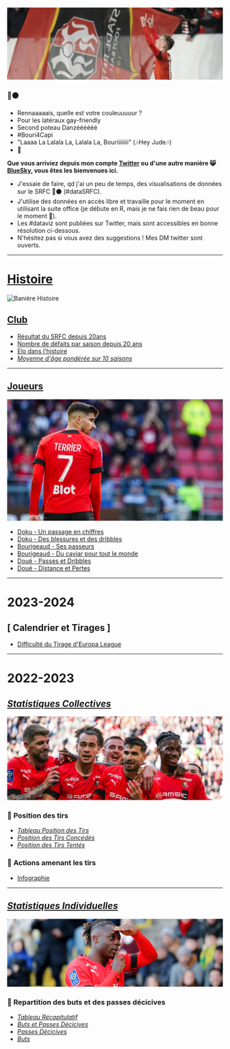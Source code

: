 ![tu peux pas test.](https://github.com/Roppick/Roppick/blob/48c327366406c599afe9f4f1ed51e134ab800832/Bouri_Bani%C3%A8re.jpg)

### :red_circle::black_circle:
- Rennaaaaais, quelle est votre couleuuuuur ?
- Pour les latéraux gay-friendly
- Second poteau Danzéééééé
- #Bouri4Capi
- "Laaaa La Lalala La, Lalala La, Bouriiiiiiii" (:notes:Hey Jude:notes:)
- :hedgehog:

**Que vous arriviez depuis mon compte [Twitter](https://twitter.com/Roppick) ou d'une autre manière 😸 [BlueSky](https://bsky.app/profile/roppick.bsky.social), vous êtes les bienvenues ici.**
* J'essaie de faire, qd j'ai un peu de temps, des visualisations de données sur le SRFC 🔴⚫ (#dataSRFC).
* J'utilise des données en accès libre et travaille pour le moment en utilisant la suite office (je débute en R, mais je ne fais rien de beau pour le moment :pig:).
* Les #dataviz sont publiées sur Twitter, mais sont accessibles en bonne résolution ci-dessous.
* N'hésitez pas si vous avez des suggestions ! Mes DM twitter sont ouverts.

___
# [ Histoire ](https://github.com/Roppick/Histoire.git)
![Banière Histoire](https://github.com/Roppick/Roppick/blob/5a9e22c232930e3ce8d41daf414b3ec72e0b59d3/Ancienne-photo-SRFC_am%C3%A9lio.jpg)
## [ Club ](https://github.com/Roppick/Histoire/tree/main#club)
- [ Résultat du SRFC depuis 20ans ](https://github.com/Roppick/Histoire/blob/7447b5d8429a2483295dc4d589f72d0b53e1d31c/23-09-04_Histoires_R%C3%A9sultats_20%20ans.jpg)
- [ Nombre de défaits par saison depuis 20 ans](https://github.com/Roppick/Histoire/blob/5a6c1718c676ea034592d72d09904a00c6aad957/23-09-04_Nombre%20de%20d%C3%A9faites_20%20ans.jpg)
- [Elo dans l'histoire](https://github.com/Roppick/Histoire/blob/82d21ee09e4a8cd4b4e2cc3042131ee39ad0f4b1/23-04-13_Elo_92.png)
- [_Moyenne d'âge pondérée sur 10 saisons_](https://github.com/Roppick/2022-2023_Equipe/blob/df268d095b2bb0470b6cea81e0a1600c9e694492/23-08-06_R%C3%A9partition%20Tirs-Buts-xG_22-23_rogn%C3%A9.jpg)

___
## [ Joueurs](https://github.com/Roppick/Histoire#%EF%B8%8F-joueurs)
![Banière Histoire Joueurs](https://github.com/Roppick/Roppick/blob/7f8072764cc7d47fff6de924e9f11fd3c3a9e859/Terrier_Martin_3.jpg)
- [ Doku - Un passage en chiffres](https://github.com/Roppick/Histoire/blob/5159ae72d56b1319152e63df2d9505a9ea922153/23-08-28_Tableau_Doku_SRFC_3.jpg)
- [ Doku - Des blessures et des dribbles](https://github.com/Roppick/Histoire/blob/25274de39d3968da11179259b8574193eb3bf413/23-08-26_Blessures%20et%20dribbles.png)
- [ Bourigeaud - Ses passeurs](https://github.com/Roppick/Histoire/blob/f9c5edb6b871b65f6c4ecdb29416828e0d646da1/23-10-21_Sankey_Circulaire_5_ans_Bouri_Buts.png)
- [Bourigeaud - Du caviar pour tout le monde](https://github.com/Roppick/Histoire/blob/73aa3772930e74151dfae6962c77c092e60ee253/23-10-21_Sankey_Circulaire_5_ans_Bouri_PD.png)
- [Doué - Passes et Dribbles](https://github.com/Roppick/Histoire/blob/ff34c6a3a05e8d65caa6548ff046d3381efc649f/23-09-04_Passes%20et%20Dribbles.jpg)
- [Doué - Distance et Pertes](https://github.com/Roppick/Histoire/blob/ff34c6a3a05e8d65caa6548ff046d3381efc649f/23-09-05_Distance%20et%20Pertes.jpg)
___
# 2023-2024
## [ Calendrier et Tirages ]
- [ Difficulté du Tirage d'Europa League]()

___
# 2022-2023
## [_Statistiques Collectives_](https://github.com/Roppick/2022-2023_Equipe/blob/31b5a787dcb622d5a8fa0f703a24afd306df05b7/README.md)
![Banière_Collective.](https://github.com/Roppick/Roppick/blob/86e8f825db73b0d5207440511142f31cd933e421/Equipe_2_0.jpg)
### :dart: **Position des tirs**
- [_Tableau Position des Tirs_](https://github.com/Roppick/2022-2023_Equipe/blob/b2a4734162781bf5ad4285f77dd95ab8fcc435d1/23-08-05_Position%26Total_Tirs.jpg)
- [_Position des Tirs Concédés_](https://github.com/Roppick/2022-2023_Equipe/blob/fe7bfb263fd76c4da20032407b8d415b91b69358/23-08-02_Position%20Tirs%20conc%C3%A9d%C3%A9s_rogn%C3%A9.jpg)
- [_Position des Tirs Tentés_](https://github.com/Roppick/2022-2023_Equipe/blob/fe7bfb263fd76c4da20032407b8d415b91b69358/23-08-01_Position%20Tirs%20tent%C3%A9s_rogn%C3%A9.jpg)

### 🔀 **Actions amenant les tirs**
- [Infographie](https://github.com/Roppick/2022-2023_Equipe/blob/a09e8c65da35cb1f9f6e2ec2d3a0529d7548afdf/23-08-06_R%C3%A9partition%20Tirs-Buts-xG_22-23_rogn%C3%A9.jpg)

___
## [_Statistiques Individuelles_](https://github.com/Roppick/2022-2023_Individuelles/blob/72767f8ce4bdc50d007a937449ea08a8c7d0ea01/README.md)
![Banière_Individuelles.](https://github.com/Roppick/Roppick/blob/86e8f825db73b0d5207440511142f31cd933e421/Doku_Jeremy_0.jpg)
### :doughnut: **Repartition des buts et des passes décicives**
- [_Tableau Récapitulatif_](https://github.com/Roppick/2022-2023_Individuelles/blob/b00d22fe8490aa17c018f4d87373ebff6c04b9cf/23-07-29_Tableau%20Complet_n%26b.jpg)
- [_Buts et Passes Décicives_](https://github.com/Roppick/2022-2023_Individuelles/blob/b00d22fe8490aa17c018f4d87373ebff6c04b9cf/23-07-28_G%2BA_joueurs_final_n%26b.jpg)
- [_Passes Décicives_](https://github.com/Roppick/2022-2023_Individuelles/blob/b00d22fe8490aa17c018f4d87373ebff6c04b9cf/23-07-22_PD_joueurs_final_n%26B.jpg)
- [_Buts_](https://github.com/Roppick/2022-2023_Individuelles/blob/b00d22fe8490aa17c018f4d87373ebff6c04b9cf/23-07-09_xG_joueurs_final_n%26b.jpg)  
<!--
**Roppick/Roppick** is a ✨ _special_ ✨ repository because its `README.md` (this file) appears on your GitHub profile.

Here are some ideas to get you started:

- 🔭 I’m currently working on ...
- 🌱 I’m currently learning ...
- 👯 I’m looking to collaborate on ...
- 🤔 I’m looking for help with ...
- 💬 Ask me about ...
- 📫 How to reach me: ...
- 😄 Pronouns: ...
- ⚡ Fun fact: ...
-->
